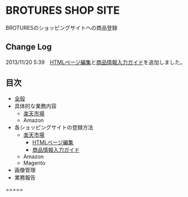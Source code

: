 # BROTURES SHOP SITE
BROTURESのショッピングサイトへの商品登録

## Change Log
2013/11/20 5:39　[HTMLページ編集](https://github.com/brotures/RAKUTEN/wiki/HTML%E3%83%9A%E3%83%BC%E3%82%B8%E7%B7%A8%E9%9B%86)と[商品情報入力ガイド](https://github.com/brotures/RAKUTEN/wiki/%E5%95%86%E5%93%81%E6%83%85%E5%A0%B1%E5%85%A5%E5%8A%9B%E3%82%AC%E3%82%A4%E3%83%89)を追加しました。

## 目次

* [全般](https://github.com/brotures/RAKUTEN/wiki/CROWDWORKS)
* 具体的な業務内容
	* [楽天市場](https://github.com/brotures/RAKUTEN/wiki/%E6%A5%AD%E5%8B%99%E5%86%85%E5%AE%B9%E3%80%80%E6%A5%BD%E5%A4%A9%E5%B8%82%E5%A0%B4)
	* Amazon
* 各ショッピングサイトの登録方法
	* [楽天市場](https://github.com/brotures/RAKUTEN/wiki/%E7%99%BB%E9%8C%B2%E6%96%B9%E6%B3%95---%E6%A5%BD%E5%A4%A9%E5%B8%82%E5%A0%B4)
		* [HTMLページ編集](https://github.com/brotures/RAKUTEN/wiki/HTML%E3%83%9A%E3%83%BC%E3%82%B8%E7%B7%A8%E9%9B%86)
		* [商品情報入力ガイド](https://github.com/brotures/RAKUTEN/wiki/%E5%95%86%E5%93%81%E6%83%85%E5%A0%B1%E5%85%A5%E5%8A%9B%E3%82%AC%E3%82%A4%E3%83%89)
	* Amazon
	* Magento
* 画像管理
* 業務報告

=====
